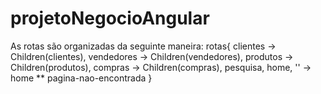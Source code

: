 # projetoNegocioAngular

As rotas são organizadas da seguinte maneira:
  rotas{
    clientes -> Children(clientes),
    vendedores -> Children(vendedores),
    produtos -> Children(produtos),
    compras -> Children(compras),
    pesquisa,
    home,
    '' -> home
    ** pagina-nao-encontrada
  }
   

   
    
